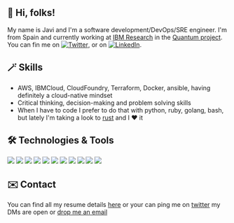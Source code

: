 ## 👋 Hi, folks!

My name is Javi and I'm a software development/DevOps/SRE engineer. I'm from Spain and currently working at [IBM Research](https://research.ibm.com/) in the [Quantum project](https://www.ibm.com/quantum-computing/). You can fin me on [![Twitter][1.2]][1], or on [![LinkedIn][3.2]][3].


## 🪄  Skills 

* AWS, IBMCloud, CloudFoundry, Terraform, Docker, ansible, having definitely a cloud-native mindset
* Critical thinking, decision-making and problem solving skills
* When I have to code I prefer to do that with python, ruby, golang, bash, but lately I'm taking a look to [rust](https://www.rust-lang.org/) and I ❤️ it

## 🛠 Technologies & Tools
![](https://img.shields.io/badge/OS-Linux-informational?style=flat&logo=linux)
![](https://img.shields.io/badge/Editor-vim-informational?style=flat&logo=vim)
![](https://img.shields.io/badge/Code-Python-informational?style=flat&logo=python)
![](https://img.shields.io/badge/Code-Golang-informational?style=flat&logo=go)
![](https://img.shields.io/badge/Code-Make-informational?style=flat&logo=cmake)
![](https://img.shields.io/badge/Shell-Bash-informational?style=flat&logo=gnu-bash)
![](https://img.shields.io/badge/Tools-PostgreSQL-informational?style=flat&logo=postgresql)
![](https://img.shields.io/badge/Tools-MongoDB-informational?style=flat&logo=mongodb)
![](https://img.shields.io/badge/Tools-Docker-informational?style=flat&logo=docker)
![](https://img.shields.io/badge/Tools-Kubernetes-informational?style=flat&logo=kubernetes)
![](https://img.shields.io/badge/Tools-Red_Hat_OpenShift-informational?style=flat&logo=red-hat-open-shift)

## ✉️ Contact
You can find all my resume details [here](https://github.com/jjuarez/about.me)
or your can ping me on [twitter](https://twitter.com/thejtoken) my DMs are open
or [drop me an email](mailto:jj@chainedto.cloud)

<!-- links to social media icons -->

<!-- icons with padding -->
[1.1]: http://i.imgur.com/tXSoThF.png (twitter icon with padding)
[2.1]: http://i.imgur.com/0o48UoR.png (github icon with padding)

<!-- icons without padding -->
[1.2]: http://i.imgur.com/wWzX9uB.png (twitter icon without padding)
[2.2]: http://i.imgur.com/9I6NRUm.png (github icon without padding)
[3.2]: https://raw.githubusercontent.com/MartinHeinz/MartinHeinz/master/linkedin-3-16.png (LinkedIn icon without padding)

<!-- links to your social media accounts -->
[1]: https://twitter.com/thejtoken
[2]: https://github.com/jjuarez
[3]: https://www.linkedin.com/in/javierjuarez/
